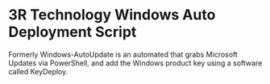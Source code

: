 # 3R Technology Windows Auto Deployment Script

Formerly Windows-AutoUpdate is an automated that grabs Microsoft Updates via PowerShell, and add the Windows product key using a software called KeyDeploy.

